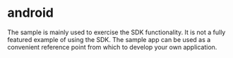 # android
The sample is mainly used to exercise the SDK functionality. It is not a fully featured example of using the SDK. The sample app can be used as a convenient reference point from which to develop your own application.
